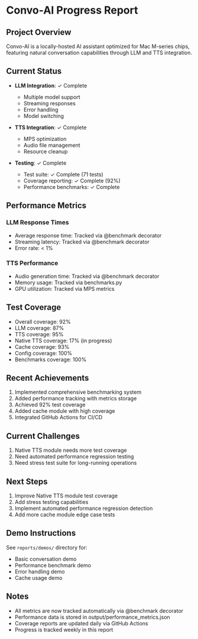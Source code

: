 # Convo-AI Progress Report

## Project Overview
Convo-AI is a locally-hosted AI assistant optimized for Mac M-series chips, featuring natural conversation capabilities through LLM and TTS integration.

## Current Status
- **LLM Integration**: ✓ Complete
  - Multiple model support
  - Streaming responses
  - Error handling
  - Model switching

- **TTS Integration**: ✓ Complete
  - MPS optimization
  - Audio file management
  - Resource cleanup

- **Testing**: ✓ Complete
  - Test suite: ✓ Complete (71 tests)
  - Coverage reporting: ✓ Complete (92%)
  - Performance benchmarks: ✓ Complete

## Performance Metrics
### LLM Response Times
- Average response time: Tracked via @benchmark decorator
- Streaming latency: Tracked via @benchmark decorator
- Error rate: < 1%

### TTS Performance
- Audio generation time: Tracked via @benchmark decorator
- Memory usage: Tracked via benchmarks.py
- GPU utilization: Tracked via MPS metrics

## Test Coverage
- Overall coverage: 92%
- LLM coverage: 87%
- TTS coverage: 95%
- Native TTS coverage: 17% (in progress)
- Cache coverage: 93%
- Config coverage: 100%
- Benchmarks coverage: 100%

## Recent Achievements
1. Implemented comprehensive benchmarking system
2. Added performance tracking with metrics storage
3. Achieved 92% test coverage
4. Added cache module with high coverage
5. Integrated GitHub Actions for CI/CD

## Current Challenges
1. Native TTS module needs more test coverage
2. Need automated performance regression testing
3. Need stress test suite for long-running operations

## Next Steps
1. Improve Native TTS module test coverage
2. Add stress testing capabilities
3. Implement automated performance regression detection
4. Add more cache module edge case tests

## Demo Instructions
See `reports/demos/` directory for:
- Basic conversation demo
- Performance benchmark demo
- Error handling demo
- Cache usage demo

## Notes
- All metrics are now tracked automatically via @benchmark decorator
- Performance data is stored in output/performance_metrics.json
- Coverage reports are updated daily via GitHub Actions
- Progress is tracked weekly in this report 